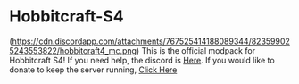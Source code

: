 # Hobbitcraft-S4
(https://cdn.discordapp.com/attachments/767525414188089344/823599025243553822/hobbitcraft4_mc.png)
This is the official modpack for Hobbitcraft S4!
If you need help, the discord is [Here](https://discord.gg/cFaA6G7).
If you would like to donate to keep the server running, [Click Here](https://venmo.com/Dillon-DeSantis)
